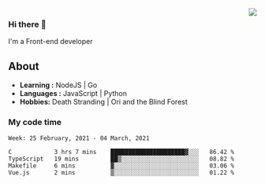 <img align='right' src="https://github-readme-stats.vercel.app/api?username=strugglebak&show_icons=true">

### Hi there 👋

I'm a Front-end developer

## About

-  **Learning :** NodeJS | Go
-  **Languages :** JavaScript | Python
-  **Hobbies:** Death Stranding | Ori and the Blind Forest

### My code time

<!--START_SECTION:waka-->
```text
Week: 25 February, 2021 - 04 March, 2021

C            3 hrs 7 mins    █████████████████████▓░░░   86.42 % 
TypeScript   19 mins         ██▒░░░░░░░░░░░░░░░░░░░░░░   08.82 % 
Makefile     6 mins          ▓░░░░░░░░░░░░░░░░░░░░░░░░   03.06 % 
Vue.js       2 mins          ▒░░░░░░░░░░░░░░░░░░░░░░░░   01.22 % 
```
<!--END_SECTION:waka-->
